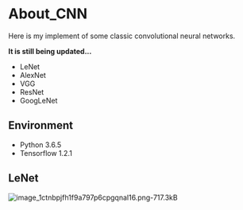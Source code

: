 # About_CNN

Here is my implement of some classic convolutional neural networks. 

**It is still being updated...**

- LeNet
- AlexNet
- VGG
- ResNet
- GoogLeNet

## Environment

- Python 3.6.5
- Tensorflow 1.2.1

## LeNet

![image_1ctnbpjfh1f9a797p6cpgqnal16.png-717.3kB][1]

  [1]: http://static.zybuluo.com/JosieException/bih7jyt59cyyn5543tnoe8c9/image_1ctnbpjfh1f9a797p6cpgqnal16.png

